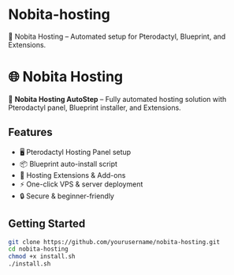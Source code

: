 # Nobita-hosting
🚀 Nobita Hosting – Automated setup for Pterodactyl, Blueprint, and Extensions.


# 🌐 Nobita Hosting

🚀 **Nobita Hosting AutoStep** – Fully automated hosting solution with  
Pterodactyl panel, Blueprint installer, and Extensions.

## Features
- 🖥️ Pterodactyl Hosting Panel setup
- 📦 Blueprint auto-install script
- 🔌 Hosting Extensions & Add-ons
- ⚡ One-click VPS & server deployment
- 🔒 Secure & beginner-friendly

## Getting Started
```bash
git clone https://github.com/yourusername/nobita-hosting.git
cd nobita-hosting
chmod +x install.sh
./install.sh
